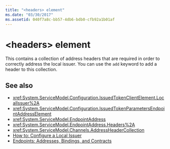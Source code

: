 ```yaml
---
title: "<headers> element"
ms.date: "03/30/2017"
ms.assetid: 040f7a8c-bb57-4db6-bdb0-cfb92a1b01af
---
```

# \<headers> element
This contains a collection of address headers that are required in order to correctly address the local issuer. You can use the `add` keyword to add a header to this collection.  
  
## See also

- <xref:System.ServiceModel.Configuration.IssuedTokenClientElement.LocalIssuer%2A>
- <xref:System.ServiceModel.Configuration.IssuedTokenParametersEndpointAddressElement>
- <xref:System.ServiceModel.EndpointAddress>
- <xref:System.ServiceModel.EndpointAddress.Headers%2A>
- <xref:System.ServiceModel.Channels.AddressHeaderCollection>
- [How to: Configure a Local Issuer](../../../../../docs/framework/wcf/feature-details/how-to-configure-a-local-issuer.md)
- [Endpoints: Addresses, Bindings, and Contracts](../../../../../docs/framework/wcf/feature-details/endpoints-addresses-bindings-and-contracts.md)
